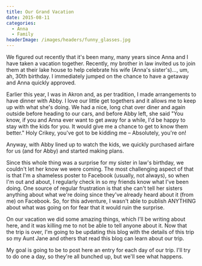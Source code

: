 ```yaml
---
title: Our Grand Vacation
date: 2015-08-11
categories: 
  - Anna
  - Family
headerImage: /images/headers/funny_glasses.jpg
---
```


We figured out recently that it's been many, many years since Anna and I have taken a vacation together. Recently, my brother in law invited us to join them at their lake house to help celebrate his wife (Anna's sister's)…, um, ah, 30th birthday. I immediately jumped on the chance to have a getaway and Anna quickly approved.

Earlier this year, I was in Akron and, as per tradition, I made arrangements to have dinner with Abby. I love our little get togethers and it allows me to keep up with what she's doing. We had a nice, long chat over diner and again outside before heading to our cars, and before Abby left, she said "You know, if you and Anna ever want to get away for a while, I'd be happy to stay with the kids for you. It would give me a chance to get to know them better." Holy Crikey, you've got to be kidding me – Absolutely, you're on!

Anyway, with Abby lined up to watch the kids, we quickly purchased airfare for us (and for Abby) and started making plans.

Since this whole thing was a surprise for my sister in law's birthday, we couldn't let her know we were coming. The most challenging aspect of that is that I'm a shameless poster to Facebook (usually, not always), so when I'm out and about, I regularly check in so my friends know what I've been doing. One source of regular frustration is that she can't tell her sisters anything about what we're doing since they've already heard about it (from me) on Facebook. So, for this adventure, I wasn't able to publish ANYTHING about what was going on for fear that it would ruin the surprise.

On our vacation we did some amazing things, which I'll be writing about here, and it was killing me to not be able to tell anyone about it. Now that the trip is over, I'm going to be updating this blog with the details of this trip so my Aunt Jane and others that read this blog can learn about our trip.

My goal is going to be to post here an entry for each day of our trip. I'll try to do one a day, so they're all bunched up, but we'll see what happens.
